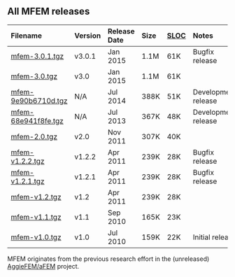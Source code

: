 ## All MFEM releases ##
| **Filename** | **Version** | **Release Date** | **Size** | **[SLOC](http://cloc.sourceforge.net)** | **Notes** |
|:-------------|:------------|:-----------------|:---------|:----------------------------------------|:----------|
| [mfem-3.0.1.tgz](http://goo.gl/Is2XJq) | v3.0.1      | Jan 2015         | 1.1M     | 61K                                     | Bugfix release |
| [mfem-3.0.tgz](http://goo.gl/yr1JkL) | v3.0        | Jan 2015         | 1.1M     | 61K                                     |           |
| [mfem-9e90b6710d.tgz](http://goo.gl/DUSr0A) | N/A         | Jul 2014         | 388K     | 51K                                     | Development release |
| [mfem-68e941f8fe.tgz](http://goo.gl/YcVTH9) | N/A         | Jul 2013         | 367K     | 48K                                     | Development release |
| [mfem-2.0.tgz](http://goo.gl/QFWwIu) | v2.0        | Nov 2011         | 307K     | 40K                                     |           |
| [mfem-v1.2.2.tgz](http://goo.gl/xV0MRh) | v1.2.2      | Apr 2011         | 239K     | 28K                                     | Bugfix release |
| [mfem-v1.2.1.tgz](http://goo.gl/Hbgfb9) | v1.2.1      | Apr 2011         | 239K     | 28K                                     | Bugfix release |
| [mfem-v1.2.tgz](http://goo.gl/9KvCSo) | v1.2        | Apr 2011         | 239K     | 28K                                     |           |
| [mfem-v1.1.tgz](http://goo.gl/8Hlx6t) | v1.1        | Sep 2010         | 165K     | 23K                                     |           |
| [mfem-v1.0.tgz](http://goo.gl/PIakHy) | v1.0        | Jul 2010         | 159K     | 22K                                     | Initial release |

MFEM originates from the previous research effort in the (unreleased) [AggieFEM/aFEM](http://www.math.tamu.edu/research/vigre/archive/2000c-Lazarov.html) project.